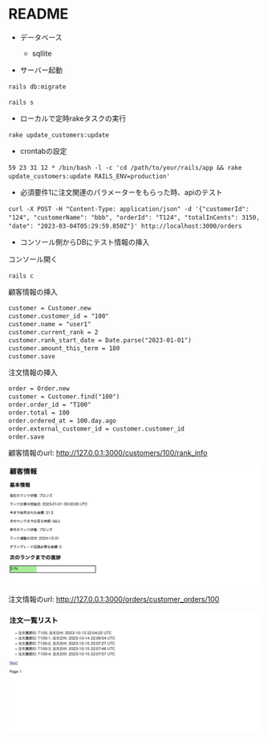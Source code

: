 # README

- データベース
  - sqllite


- サーバー起動

`rails db:migrate`

`rails s`

- ローカルで定時rakeタスクの実行

`rake update_customers:update`

- crontabの設定

`59 23 31 12 * /bin/bash -l -c 'cd /path/to/your/rails/app && rake update_customers:update RAILS_ENV=production'`

- 必須要件1に注文関連のパラメーターをもらった時、apiのテスト

`curl -X POST -H "Content-Type: application/json" -d '{"customerId": "124", "customerName": "bbb", "orderId": "T124", "totalInCents": 3150, "date": "2023-03-04T05:29:59.850Z"}' http://localhost:3000/orders`

- コンソール側からDBにテスト情報の挿入

コンソール開く

`rails c`

顧客情報の挿入
```
customer = Customer.new
customer.customer_id = "100"
customer.name = "user1"
customer.current_rank = 2
customer.rank_start_date = Date.parse("2023-01-01")
customer.amount_this_term = 180
customer.save
```

注文情報の挿入
```
order = Order.new
customer = Customer.find("100")
order.order_id = "T100"
order.total = 100
order.ordered_at = 100.day.ago 
order.external_customer_id = customer.customer_id
order.save
```

顧客情報のurl:
http://127.0.0.1:3000/customers/100/rank_info


![customer_info](https://github.com/aXiuyuLiang/CodingTest/blob/master/customer_info.png)


注文情報のurl:
http://127.0.0.1:3000/orders/customer_orders/100

![orders_list](https://github.com/aXiuyuLiang/CodingTest/blob/master/orders_list.png)



